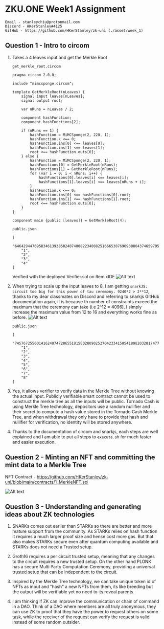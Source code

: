 # ZKU.ONE Week1 Assignment

    Email - stanleychiu@protonmail.com
    Discord - HKerStanley#4125
    GitHub - https://github.com/HKerStanley/zk-uni (./asset/week_1)

## Question 1 - Intro to circom

1. Takes a 4 leaves input and get the Merkle Root

   `get_merkle_root.circom`

   ```
   pragma circom 2.0.0;

   include "mimcsponge.circom";

   template GetMerkleRoot(nLeaves) {
       signal input leaves[nLeaves];
       signal output root;

       var nRuns = nLeaves / 2;

       component hashFunction;
       component hashFunctions[2];

       if (nRuns == 1) {
           hashFunction = MiMCSponge(2, 220, 1);
           hashFunction.k <== 0;
           hashFunction.ins[0] <== leaves[0];
           hashFunction.ins[1] <== leaves[1];
           root <== hashFunction.outs[0];
       } else {
           hashFunction = MiMCSponge(2, 220, 1);
           hashFunctions[0] = GetMerkleRoot(nRuns);
           hashFunctions[1] = GetMerkleRoot(nRuns);
           for (var i = 0; i < nRuns; i++) {
               hashFunctions[0].leaves[i] <== leaves[i];
               hashFunctions[1].leaves[i] <== leaves[nRuns + i];
           }
           hashFunction.k <== 0;
           hashFunction.ins[0] <== hashFunctions[0].root;
           hashFunction.ins[1] <== hashFunctions[1].root;
           root <== hashFunction.outs[0];
       }
   }

   component main {public [leaves]} = GetMerkleRoot(4);

   ```

   `public.json`

   ```
   [
       "6464294476958346139385024074008223400825166653076969388043746597957512245037",
       "1",
       "2",
       "3",
       "4"
   ]
   ```

   Verified with the deployed Verifier.sol on RemixIDE
   ![Alt text](screenshot_q1_1.png "Q1 Part 1")

2. When trying to scale up the input leaves to 8, I am getting `snarkJS: circuit too big for this power of tau ceremony. 9240*2 > 2**12`, thanks to my dear classmates on Discord and referring to snarkjs GitHub documentation again, it is because th number of constraints exceed the maximum that the ceremony can take (i.e 2^12 = 4096), I simply increase the maximum value from 12 to 16 and everything works fine as before.
   ![Alt text](screenshot_q1_2.png "Q1 Part 2")

   `public.json`

   ```
   [
       "7457672556014162487472065518158328090252704233415054189820328174772177160972",
       "1",
       "2",
       "3",
       "4",
       "5",
       "6",
       "7",
       "8"
   ]
   ```

3. Yes, it allows verifier to verify data in the Merkle Tree without knowing the actual input. Publicly verifiable smart contract cannot be used to construct the merkle tree as all the inputs will be public. Tornado Cash is using Merkle Tree technology, depositors use a random nullifier and their secret to compute a hash value stored in the Tornado Cash Merkle Tree, and when withdrawal they only have to provide that hash and nullifier for verification, no identity will be stored anywhere.

4. Thanks to the documentation of circom and snarkjs, each steps are well explained and I am able to put all steps to `execute.sh` for much faster and easier execution.

## Question 2 - Minting an NFT and committing the mint data to a Merkle Tree

NFT Contract - <https://github.com/HKerStanley/zk-uni/blob/main/contracts/1_MerkleNFT.sol>

![Alt text](screenshot_q2.png "Q2")

## Question 3 - Understanding and generating ideas about ZK technologies

1. SNARKs comes out earlier than STARKs so there are better and more mature support from the community. As STARKs relies on hash function it requires a much larger proof size and hense cost more gas. But that also makes STARKs secure even after quantum computing available and STARKs does not need a Trusted setup.

2. Groth16 requires a per circuit trusted setup, meaning that any changes to the circuit requires a new trusted setup. On the other hand PLONK has a secure Multi Party Computation Ceremony, providing a universal trusted setup that can be independent to the circuit.

3. Inspired by the Merkle Tree technology, we can take unique token id of NFTs as input and "hash" a new NFTs from them, its like breeding but the output will be verifiable yet no need to its reveal parents.

4. I am thinking if ZK can improve the communication or chain of command in a DAO. Think of a DAO where members are all truly anonymous, they can use ZK to proof that they have the power to request others on some task, while the receiver of the request can verify the request is valid instead of some random outsider.

